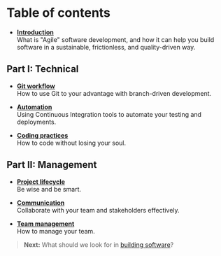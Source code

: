 <h1 class='chapter-h1'>Table of contents</h1>

- **[Introduction](../intro/README.md)**<br>
  What is "Agile" software development, and how it can help you build software in a sustainable, frictionless, and quality-driven way.

## Part I: Technical

- **[Git workflow](../git/README.md)**<br>
  How to use Git to your advantage with branch-driven development.

- **[Automation](../automation/README.md)**<br>
  Using Continuous Integration tools to automate your testing and deployments.

- **[Coding practices](../coding/README.md)**<br>
  How to code without losing your soul.

## Part II: Management

- **[Project lifecycle](../lifecycle/README.md)**<br>
  Be wise and be smart.

- **[Communication](../communication/README.md)**<br>
  Collaborate with your team and stakeholders effectively.

- **[Team management](../teams/README.md)**<br>
  How to manage your team.

> **Next:** What should we look for in [building software](../intro/README.md)?
